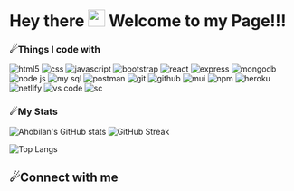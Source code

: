 <h1> Hey there <img src="https://slackmojis.com/emojis/4594-blob-wave/download" width="30"/> Welcome to my Page!!!</h1>

### ☄Things I code with
<p>
  <img alt="html5" src="https://img.shields.io/badge/html5-%23E34F26.svg?style=for-the-badge&logo=html5&logoColor=white"/>
  <img alt="css" src="https://img.shields.io/badge/css3-%231572B6.svg?style=for-the-badge&logo=css3&logoColor=white"/>
  <img alt="javascript" src="https://img.shields.io/badge/javascript-%23323330.svg?style=for-the-badge&logo=javascript&logoColor=%23F7DF1E"/>
  <img alt="bootstrap" src="https://img.shields.io/badge/bootstrap-%23563D7C.svg?style=for-the-badge&logo=bootstrap&logoColor=white"/>
  <img alt="react" src="https://img.shields.io/badge/react-%2320232a.svg?style=for-the-badge&logo=react&logoColor=%2361DAFB"/>
  <img alt="express" src="https://img.shields.io/badge/express.js-%23404d59.svg?style=for-the-badge&logo=express&logoColor=%2361DAFB"/>
  <img alt="mongodb" src="https://img.shields.io/badge/MongoDB-%234ea94b.svg?style=for-the-badge&logo=mongodb&logoColor=white"/>
  <img alt="node js" src="https://img.shields.io/badge/node.js-6DA55F?style=for-the-badge&logo=node.js&logoColor=white"/>
  <img alt="my sql" src="https://img.shields.io/badge/mysql-%2300f.svg?style=for-the-badge&logo=mysql&logoColor=white"/>
  <img alt="postman" src="https://img.shields.io/badge/Postman-FF6C37?style=for-the-badge&logo=postman&logoColor=white"/>
  <img alt="git" src="https://img.shields.io/badge/git-%23F05033.svg?style=for-the-badge&logo=git&logoColor=white"/>
  <img alt="github" src="https://img.shields.io/badge/github-%23121011.svg?style=for-the-badge&logo=github&logoColor=white"/>
  <img alt="mui" src="https://img.shields.io/badge/MUI-%230081CB.svg?style=for-the-badge&logo=material-ui&logoColor=white"/>
  <img alt="npm" src="https://img.shields.io/badge/NPM-%23000000.svg?style=for-the-badge&logo=npm&logoColor=white"/>
  <img alt="heroku" src="https://img.shields.io/badge/heroku-%23430098.svg?style=for-the-badge&logo=heroku&logoColor=white"/>
  <img alt="netlify" src="https://img.shields.io/badge/netlify-%23000000.svg?style=for-the-badge&logo=netlify&logoColor=#00C7B7"/>
  <img alt="vs code" src="https://img.shields.io/badge/Visual%20Studio%20Code-0078d7.svg?style=for-the-badge&logo=visual-studio-code&logoColor=white"/>
  <img alt="sc" src="https://img.shields.io/badge/styled--components-DB7093?style=for-the-badge&logo=styled-components&logoColor=white"/>
  </p>
  
  ### ☄My Stats
  
  ![Ahobilan's GitHub stats](https://github-readme-stats.vercel.app/api?username=SreeAhobilan&show_icons=true&theme=synthwave)
  ![GitHub Streak](https://github-readme-streak-stats.herokuapp.com/?user=SreeAhobilan&theme=synthwave)
  
  ![Top Langs](https://github-readme-stats.vercel.app/api/top-langs/?username=SreeAhobilan&layout=compact&theme=synthwave&langs_count=6)
  
  <h2 align="left">☄Connect with me</h2>
  <p align="left">

